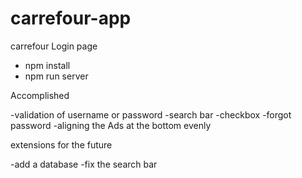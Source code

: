 # carrefour-app
carrefour Login page

- npm install
- npm run server





Accomplished

-validation of username or password
-search bar
-checkbox
-forgot password
-aligning the Ads at the bottom evenly





extensions for the future

-add a database
-fix the search bar 

